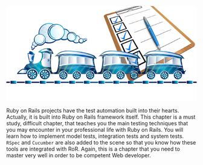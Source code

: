 ![./images/Rails Testing](./images/rails-testing.png)

Ruby on Rails projects have the test automation built into their hearts. Actually, it is built into Ruby on Rails framework itself.
This chapter is a must study, difficult chapter, that teaches you the main testing techniques that you may encounter in your professional
life with Ruby on Rails. You will learn how to implement model tests, integration tests and system tests. `RSpec` and `Cucumber` are 
also added to the scene so that you know how these tools are integrated with RoR. Again, this is a chapter that you need to master
very well in order to be competent Web developer.
